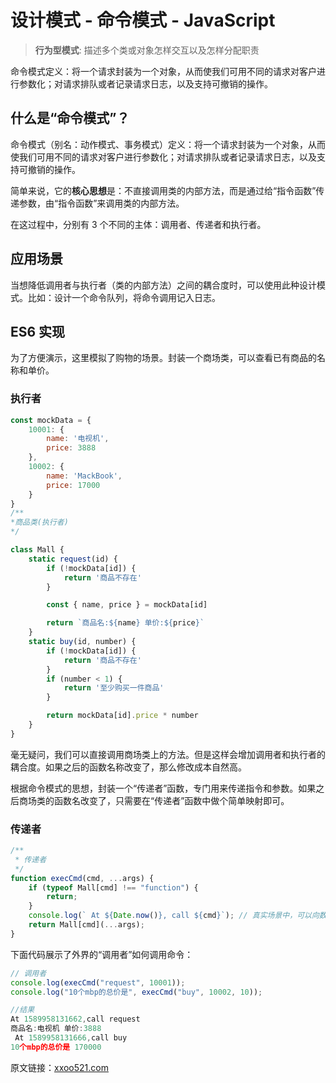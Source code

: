 # 设计模式 - 命令模式 - JavaScript

> **行为型模式**: 描述多个类或对象怎样交互以及怎样分配职责

命令模式定义：将一个请求封装为一个对象，从而使我们可用不同的请求对客户进行参数化；对请求排队或者记录请求日志，以及支持可撤销的操作。



## 什么是“命令模式”？

命令模式（别名：动作模式、事务模式）定义：将一个请求封装为一个对象，从而使我们可用不同的请求对客户进行参数化；对请求排队或者记录请求日志，以及支持可撤销的操作。

简单来说，它的**核心思想**是：不直接调用类的内部方法，而是通过给“指令函数”传递参数，由“指令函数”来调用类的内部方法。

在这过程中，分别有 3 个不同的主体：调用者、传递者和执行者。



## 应用场景

当想降低调用者与执行者（类的内部方法）之间的耦合度时，可以使用此种设计模式。比如：设计一个命令队列，将命令调用记入日志。



## ES6 实现

为了方便演示，这里模拟了购物的场景。封装一个商场类，可以查看已有商品的名称和单价。

### 执行者

```javascript
const mockData = {
    10001: {
        name: '电视机',
        price: 3888
    },
    10002: {
        name: 'MackBook',
        price: 17000
    }
}
/**
*商品类(执行者)
*/

class Mall {
    static request(id) {
        if (!mockData[id]) {
            return '商品不存在'
        }

        const { name, price } = mockData[id]

        return `商品名:${name} 单价:${price}`
    }
    static buy(id, number) {
        if (!mockData[id]) {
            return '商品不存在'
        }
        if (number < 1) {
            return '至少购买一件商品'
        }

        return mockData[id].price * number
    }
}
```

毫无疑问，我们可以直接调用商场类上的方法。但是这样会增加调用者和执行者的耦合度。如果之后的函数名称改变了，那么修改成本自然高。

根据命令模式的思想，封装一个“传递者”函数，专门用来传递指令和参数。如果之后商场类的函数名改变了，只需要在“传递者”函数中做个简单映射即可。

### 传递者

```javascript
/**
 * 传递者
 */
function execCmd(cmd, ...args) {
    if (typeof Mall[cmd] !== "function") {
        return;
    }
    console.log(` At ${Date.now()}, call ${cmd}`); // 真实场景中，可以向数据库写入日志，或者微服务上报日志
    return Mall[cmd](...args);
}
```

下面代码展示了外界的“调用者”如何调用命令：

```javascript
// 调用者
console.log(execCmd("request", 10001));
console.log("10个mbp的总价是", execCmd("buy", 10002, 10));

//结果
At 1589958131662,call request
商品名:电视机 单价:3888
 At 1589958131666,call buy
10个mbp的总价是 170000
```

原文链接：[xxoo521.com](https://xxoo521.com/2018-11-25-command-pattern/)

